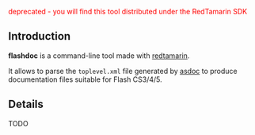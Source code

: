 <font color='red'>deprecated - you will find this tool distributed under the RedTamarin SDK</font>

## Introduction ##

**flashdoc** is a command-line tool made with [redtamarin](http://code.google.com/p/redtamarin/).

It allows to parse the `toplevel.xml` file generated by [asdoc](asdoc.md) to produce documentation files suitable for Flash CS3/4/5.

## Details ##

TODO
